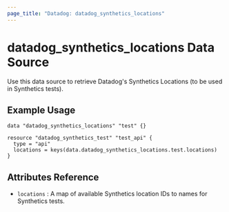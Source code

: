 ```yaml
---
page_title: "Datadog: datadog_synthetics_locations"
---
```


# datadog_synthetics_locations Data Source

Use this data source to retrieve Datadog's Synthetics Locations (to be used in Synthetics tests).

## Example Usage

```hcl
data "datadog_synthetics_locations" "test" {}

resource "datadog_synthetics_test" "test_api" {
  type = "api"
  locations = keys(data.datadog_synthetics_locations.test.locations)
}
```

## Attributes Reference

- `locations` : A map of available Synthetics location IDs to names for Synthetics tests.
